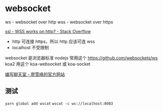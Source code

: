 # websocket

ws - websocket over http
wss - websocket over https

[ssl - WSS works on http? - Stack Overflow](https://stackoverflow.com/questions/34532006/wss-works-on-http?lq=1)

- http 可连接 https，所以 http 应该可连 wss
- localhost 不受限制

websocket 是浏览器标准
nodejs 常用这个 https://github.com/websockets/ws
koa2 用这个 koa-websocket 或 koa-socket

[编写聊天室 - 廖雪峰的官方网站](https://www.liaoxuefeng.com/wiki/001434446689867b27157e896e74d51a89c25cc8b43bdb3000/001472794708264206fcf1589bb43caa0395752aa26538c000)

## 测试

`yarn global add wscat`
`wscat -c ws://localhost:8083`
